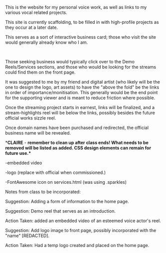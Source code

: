 This is the website for my personal voice work, as well as links to my various vocal related projects.



This site is currently scaffolding, to be filled in with high-profile projects as they occur at a later date.

This serves as a sort of interactive business card; those who visit the site would generally already know who I am.

 

Those seeking business would typically click over to the Demo Reels/Services sections, and those who would be looking for the streams could find them on the front page.

It was suggested to me by my friend and digital artist (who likely will be the one to design the logo, art assets) to have the "above the fold" be the links in order of importance/monitisation. This generally would be the end point for the supporting viewer and is meant to reduce friction where possible.

Once the streaming project starts in earnest, links will be finalized, and a stream-highlights reel will be below the links, possibly besides the future official works sizzle reel.



Once domain names have been purchased and redirected, the official business name will be revealed.

\***CLAIRE** - **remember to clean up after class ends! What needs to be removed will be listed as added. CSS design elements can remain for future use.\***

-embedded video

-logo (replace with official when commissioned.)

-FontAwesome icon on services.html (was using .sparkles)





Notes from class to be incorporated:



Suggestion: Adding a form of information to the home page.

Suggestion: Demo reel that serves as an introduction.

Action Taken: added an embedded video of an esteemed voice actor's reel.



Suggestion: Add logo image to front page, possibly incorporated with the "name" \[REDACTED].

Action Taken: Had a temp logo created and placed on the home page. 

